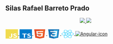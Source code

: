 ## Silas Rafael Barreto Prado 

<div align="center">
  <a href="https://github.com/silasprd">
  <img height="180em" src="https://github-readme-stats.vercel.app/api?username=silasprd&show_icons=true&theme=tokyonight&include_all_commits=true&count_private=true"/>
  <img height="180em" src="https://github-readme-stats.vercel.app/api/top-langs/?username=silasprd&layout=compact&langs_count=7&theme=tokyonight"/>
 </div>
 
 <div style="display: inline_block"><br>
  <img align="center" alt="JS-icon" height="30" width="40" src="https://raw.githubusercontent.com/devicons/devicon/master/icons/javascript/javascript-plain.svg">
  <img align="center" alt="TS-icon" height="30" width="40" src="https://raw.githubusercontent.com/devicons/devicon/master/icons/typescript/typescript-plain.svg">
  <img align="center" alt="HTML-icon" height="30" width="40" src="https://raw.githubusercontent.com/devicons/devicon/master/icons/html5/html5-original.svg">
  <img align="center" alt="CSS-icon" height="30" width="40" src="https://raw.githubusercontent.com/devicons/devicon/master/icons/css3/css3-original.svg">
  <img align="center" alt="React-icon" height="30" width="40" src="https://raw.githubusercontent.com/devicons/devicon/master/icons/react/react-original.svg">
  <img align="center" alt="Angular-icon" height="30" width="40" src="https://cdn.jsdelivr.net/gh/devicons/devicon/icons/angularjs/angularjs-original.svg" />
 </div>
  
